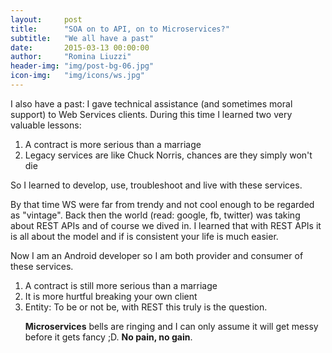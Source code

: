 ```yaml
---
layout:     post
title:      "SOA on to API, on to Microservices?"
subtitle:   "We all have a past"
date:       2015-03-13 00:00:00
author:     "Romina Liuzzi"
header-img: "img/post-bg-06.jpg"
icon-img:   "img/icons/ws.jpg"
---
```

<p>
I also have a past: I gave technical assistance (and sometimes moral support) to Web Services clients. 
During this time I learned two very valuable lessons:
<ol>
<li>A contract is more serious than a marriage</li>
<li>Legacy services are like Chuck Norris, chances are they simply won't die</li>
</ol>
</p>
<p>
So I learned to develop, use, troubleshoot and live with these services.
</p>
<p>
By that time WS were far from trendy and not cool enough to be regarded as "vintage". 
Back then the world (read: google, fb, twitter) was taking about REST APIs and of course we dived in.
I learned that with REST APIs it is all about the model and if is consistent your life is much easier.
</p>
<p>
Now I am an Android developer so I am both provider and consumer of these services.
<ol>
<li>A contract is still more serious than a marriage</li>
<li>It is more hurtful breaking your own client</li>
<li>Entity: To be or not be, with REST this truly is the question.</li>
</p>
<p>
<b>Microservices</b> bells are ringing and I can only assume it will get messy before it gets fancy ;D. 
<b>No pain, no gain</b>.
</p>







